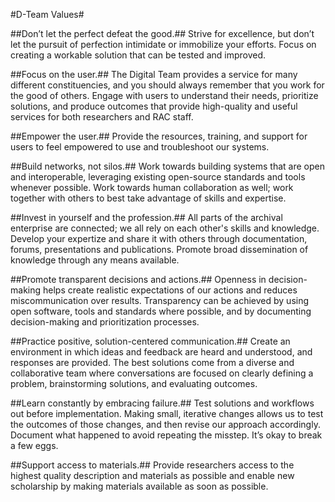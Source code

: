 #D-Team Values#

##Don’t let the perfect defeat the good.##
Strive for excellence, but don’t let the pursuit of perfection intimidate or immobilize your efforts. Focus on creating a workable solution that can be tested and improved. 

##Focus on the user.##
The Digital Team provides a service for many different constituencies, and you should always remember that you work for the good of others. Engage with users to understand their needs, prioritize solutions, and produce outcomes that provide high-quality and useful services for both researchers and RAC staff.

##Empower the user.##
Provide the resources, training, and support for users to feel empowered to use and troubleshoot our systems.

##Build networks, not silos.##
Work towards building systems that are open and interoperable, leveraging existing open-source standards and tools whenever possible. Work towards human collaboration as well; work together with others to best take advantage of skills and expertise.

##Invest in yourself and the profession.##
All parts of the archival enterprise are connected; we all rely on each other's skills and knowledge. Develop your expertize and share it with others through documentation, forums, presentations and publications. Promote broad dissemination of knowledge through any means available.

##Promote transparent decisions and actions.##
Openness in decision-making helps create realistic expectations of our actions and reduces miscommunication over results. Transparency can be achieved by using open software, tools and standards where possible, and by documenting decision-making and prioritization processes.

##Practice positive, solution-centered communication.##
Create an environment in which ideas and feedback are heard and understood, and responses are provided. The best solutions come from a diverse and collaborative team where conversations are focused on clearly defining a problem, brainstorming solutions, and evaluating outcomes.

##Learn constantly by embracing failure.##
Test solutions and workflows out before implementation. Making small, iterative changes allows us to test the outcomes of those changes, and then revise our approach accordingly. Document what happened to avoid repeating the misstep. It’s okay to break a few eggs.

##Support access to materials.##
Provide researchers access to the highest quality description and materials as possible and enable new scholarship by making materials available as soon as possible.